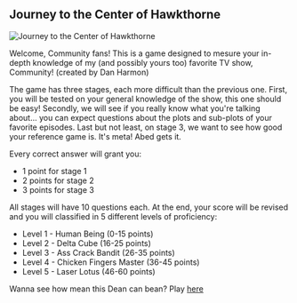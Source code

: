 ## Journey to the Center of Hawkthorne

![Journey to the Center of Hawkthorne](https://www.giantbomb.com/a/uploads/scale_medium/10/101014/2352574-logo.png)

Welcome, Community fans!
This is a game designed to mesure your in-depth knowledge of my (and possibly yours too) favorite TV show, Community! (created by Dan Harmon)

The game has three stages, each more difficult than the previous one. First, you will be tested on your general knowledge of the show, this one should be easy! Secondly, we will see if you really know what you're talking about... you can expect questions about the plots and sub-plots of your favorite episodes. Last but not least, on stage 3, we want to see how good your reference game is. It's meta! Abed gets it. 

Every correct answer will grant you:

 - 1 point for stage 1
 - 2 points for stage 2
 - 3 points for stage 3

All stages will have 10 questions each. At the end, your score will be revised and you will classified in 5 different levels of proficiency:

 - Level 1 - Human Being (0-15 points)
 - Level 2 - Delta Cube (16-25 points)
 - Level 3 - Ass Crack Bandit (26-35 points)
 - Level 4 - Chicken Fingers Master (36-45 points)
 - Level 5 - Laser Lotus (46-60 points)

Wanna see how mean this Dean can bean? Play [here](https://somemacsongs.github.io/journey-to-the-center-of-hawkthorne/)